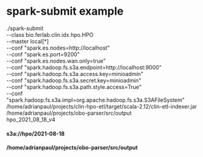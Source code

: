 # spark-submit example

./spark-submit \
--class bio.ferlab.clin.idx.hpo.HPO \
--master local[*] \
--conf "spark.es.nodes=http://localhost" \
--conf "spark.es.port=9200" \
--conf "spark.es.nodes.wan.only=true" \
--conf "spark.hadoop.fs.s3a.endpoint=http://localhost:9000" \
--conf "spark.hadoop.fs.s3a.access.key=minioadmin" \
--conf "spark.hadoop.fs.s3a.secret.key=minioadmin" \
--conf "spark.hadoop.fs.s3a.path.style.access=True" \
--conf "spark.hadoop.fs.s3a.impl=org.apache.hadoop.fs.s3a.S3AFileSystem" \
/home/adrianpaul/projects/clin-hpo-etl/target/scala-2.12/clin-etl-indexer.jar \
/home/adrianpaul/projects/obo-parser/src/output \
hpo_2021_08_18_v4

#### s3a://hpo/2021-08-18
#### /home/adrianpaul/projects/obo-parser/src/output
